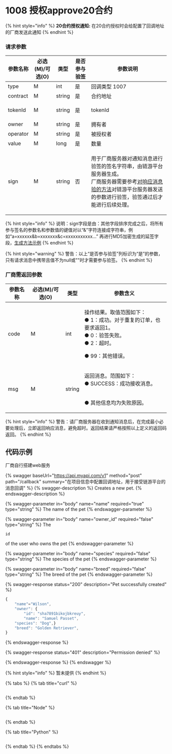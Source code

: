 # 1008  授权approve20合约

{% hint style="info" %}
**20合约授权通知:** 在20合约授权时会给配置了回调地址的厂商发送此通知
{% endhint %}

### 请求参数 <a href="#h1-1575107728215" id="h1-1575107728215"></a>

| 参数名称     | 必选(M)/可选(O) | 类型     | 是否参与验签 | 参数说明                                                                                                                                                        |
| -------- | ----------- | ------ | ------ | ----------------------------------------------------------------------------------------------------------------------------------------------------------- |
| type     | M           | int    | 是      | 回调类型 1007                                                                                                                                                   |
| contract | M           | string | 是      | 合约地址                                                                                                                                                        |
| tokenId  | M           | string | 是      | <p></p><p>tokenId</p>                                                                                                                                       |
| owner    | M           | string | 是      | 拥有者                                                                                                                                                         |
| operator | M           | string | 是      | 被授权者                                                                                                                                                        |
| value    | M           | long   | 是      | 数量                                                                                                                                                          |
| sign     | M           | string | 否      | <p>用于厂商服务器对通知消息进行验签的签名字符串，由链游平台服务器生成。<br>厂商服务器需要参考<a href="dui-xiang-ying-xiao-xi-yan-qian-de-fang-fa.md">对响应消息验的方法</a>对链游平台服务器发送的参数进行验签，验签通过后才能进行后续处理。</p> |

{% hint style="info" %}
说明：sign字段是由：其他字段排序完成之后，将所有参与签名的参数名和参数值的键值对以“&”字符连接成字符串，例如“a=xxxxxx\&b=xxxxxxx\&c=xxxxxxxxxxx...” 再进行MD5加密生成的延签字段，[生成方法示例](dui-xiang-ying-xiao-xi-yan-qian-de-fang-fa.md)
{% endhint %}

{% hint style="warning" %}
警告：以上“是否参与验签”列标识为“是”的参数，只有请求消息中携带且值不为null或""时才需要参与验签。
{% endhint %}

### 厂商需返回参数 <a href="#h1-1575107777227" id="h1-1575107777227"></a>

| 参数名称 | 必选(M)/可选(O) | 类型     | 参数含义                                                                                          |
| ---- | ----------- | ------ | --------------------------------------------------------------------------------------------- |
| code | M           | int    | <p>操作结果。取值范围如下：<br>● 1：成功。对于重复的订单，也要求返回1。<br>● 0：验签失败。<br>● 2：超时。</p><p>● 99：其他错误。</p><p></p> |
| msg  | M           | string | <p>返回消息。范围如下：<br>● SUCCESS：成功接收消息。</p><p><br>● 其他信息均为失败原因。</p>                                |



{% hint style="info" %}
警告：请厂商服务器在收到通知消息后，在完成最小必要处理后，立即返回响应消息，避免超时。返回结果请严格按照以上定义的返回码返回。
{% endhint %}

## 代码示例

厂商自行搭建web服务

{% swagger baseUrl="https://api.myapi.com/v1" method="post" path="/callback" summary="在项目信息中配置回调地址，用于接受链游平台的消息回调" %}
{% swagger-description %}
Creates a new pet.
{% endswagger-description %}

{% swagger-parameter in="body" name="name" required="true" type="string" %}
The name of the pet
{% endswagger-parameter %}

{% swagger-parameter in="body" name="owner_id" required="false" type="string" %}
The 

`id`

 of the user who owns the pet
{% endswagger-parameter %}

{% swagger-parameter in="body" name="species" required="false" type="string" %}
The species of the pet
{% endswagger-parameter %}

{% swagger-parameter in="body" name="breed" required="false" type="string" %}
The breed of the pet
{% endswagger-parameter %}

{% swagger-response status="200" description="Pet successfully created" %}
```javascript
{
    "name"="Wilson",
    "owner": {
        "id": "sha7891bikojbkreuy",
        "name": "Samuel Passet",
    "species": "Dog",}
    "breed": "Golden Retriever",
}
```
{% endswagger-response %}

{% swagger-response status="401" description="Permission denied" %}

{% endswagger-response %}
{% endswagger %}

{% hint style="info" %}
暂未提供
{% endhint %}

{% tabs %}
{% tab title="curl" %}
```
```
{% endtab %}

{% tab title="Node" %}
```javascript
```
{% endtab %}

{% tab title="Python" %}
```python
```
{% endtab %}
{% endtabs %}

